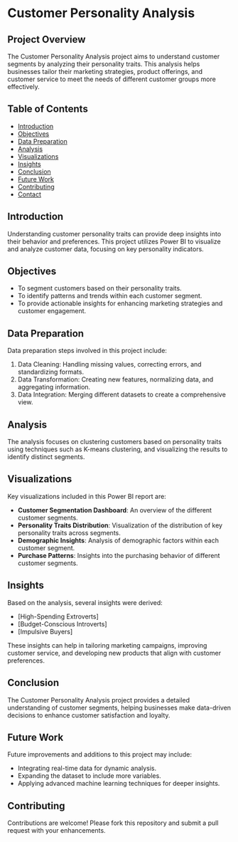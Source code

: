# Customer Personality Analysis

## Project Overview

The Customer Personality Analysis project aims to understand customer segments by analyzing their personality traits. This analysis helps businesses tailor their marketing strategies, product offerings, and customer service to meet the needs of different customer groups more effectively.

## Table of Contents

- [Introduction](#introduction)
- [Objectives](#objectives)
- [Data Preparation](#data-preparation)
- [Analysis](#analysis)
- [Visualizations](#visualizations)
- [Insights](#insights)
- [Conclusion](#conclusion)
- [Future Work](#future-work)
- [Contributing](#contributing)
- [Contact](#contact)

## Introduction

Understanding customer personality traits can provide deep insights into their behavior and preferences. This project utilizes Power BI to visualize and analyze customer data, focusing on key personality indicators.

## Objectives

- To segment customers based on their personality traits.
- To identify patterns and trends within each customer segment.
- To provide actionable insights for enhancing marketing strategies and customer engagement.

## Data Preparation

Data preparation steps involved in this project include:

1. Data Cleaning: Handling missing values, correcting errors, and standardizing formats.
2. Data Transformation: Creating new features, normalizing data, and aggregating information.
3. Data Integration: Merging different datasets to create a comprehensive view.

## Analysis

The analysis focuses on clustering customers based on personality traits using techniques such as K-means clustering, and visualizing the results to identify distinct segments.

## Visualizations

Key visualizations included in this Power BI report are:

- **Customer Segmentation Dashboard**: An overview of the different customer segments.
- **Personality Traits Distribution**: Visualization of the distribution of key personality traits across segments.
- **Demographic Insights**: Analysis of demographic factors within each customer segment.
- **Purchase Patterns**: Insights into the purchasing behavior of different customer segments.

## Insights

Based on the analysis, several insights were derived:

- [High-Spending Extroverts]
- [Budget-Conscious Introverts]
- [Impulsive Buyers]

These insights can help in tailoring marketing campaigns, improving customer service, and developing new products that align with customer preferences.

## Conclusion

The Customer Personality Analysis project provides a detailed understanding of customer segments, helping businesses make data-driven decisions to enhance customer satisfaction and loyalty.

## Future Work

Future improvements and additions to this project may include:

- Integrating real-time data for dynamic analysis.
- Expanding the dataset to include more variables.
- Applying advanced machine learning techniques for deeper insights.

## Contributing

Contributions are welcome! Please fork this repository and submit a pull request with your enhancements.

